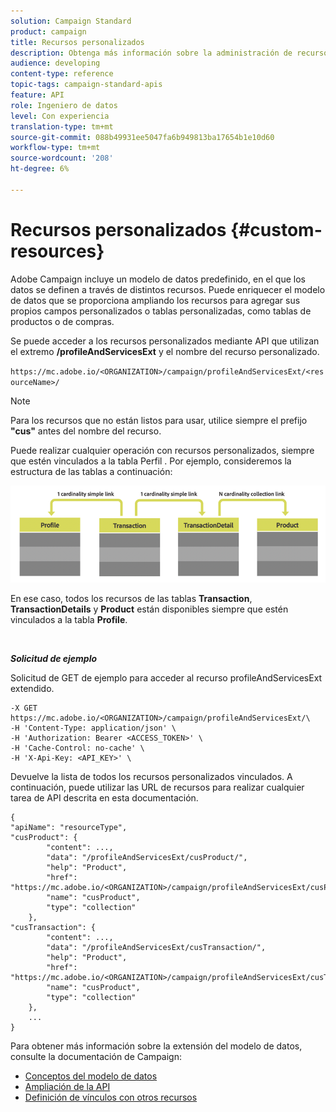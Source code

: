 ```yaml
---
solution: Campaign Standard
product: campaign
title: Recursos personalizados
description: Obtenga más información sobre la administración de recursos personalizados con API/
audience: developing
content-type: reference
topic-tags: campaign-standard-apis
feature: API
role: Ingeniero de datos
level: Con experiencia
translation-type: tm+mt
source-git-commit: 088b49931ee5047fa6b949813ba17654b1e10d60
workflow-type: tm+mt
source-wordcount: '208'
ht-degree: 6%

---
```



# Recursos personalizados {#custom-resources}

Adobe Campaign incluye un modelo de datos predefinido, en el que los datos se definen a través de distintos recursos. Puede enriquecer el modelo de datos que se proporciona ampliando los recursos para agregar sus propios campos personalizados o tablas personalizadas, como tablas de productos o de compras.

Se puede acceder a los recursos personalizados mediante API que utilizan el extremo **/profileAndServicesExt** y el nombre del recurso personalizado.

`https://mc.adobe.io/<ORGANIZATION>/campaign/profileAndServicesExt/<resourceName>/`

>[!NOTE]
>
>Para los recursos que no están listos para usar, utilice siempre el prefijo <b>&quot;cus&quot;</b> antes del nombre del recurso.

Puede realizar cualquier operación con recursos personalizados, siempre que estén vinculados a la tabla Perfil . Por ejemplo, consideremos la estructura de las tablas a continuación:

![texto alternativo](assets/cusresources.png)

En ese caso, todos los recursos de las tablas **Transaction**, **TransactionDetails** y **Product** están disponibles siempre que estén vinculados a la tabla **Profile**.

<br/>

***Solicitud de ejemplo***

Solicitud de GET de ejemplo para acceder al recurso profileAndServicesExt extendido.

```
-X GET https://mc.adobe.io/<ORGANIZATION>/campaign/profileAndServicesExt/\
-H 'Content-Type: application/json' \
-H 'Authorization: Bearer <ACCESS_TOKEN>' \
-H 'Cache-Control: no-cache' \
-H 'X-Api-Key: <API_KEY>' \
```

Devuelve la lista de todos los recursos personalizados vinculados. A continuación, puede utilizar las URL de recursos para realizar cualquier tarea de API descrita en esta documentación.

```
{
"apiName": "resourceType",
"cusProduct": {
        "content": ...,
        "data": "/profileAndServicesExt/cusProduct/",
        "help": "Product",
        "href": "https://mc.adobe.io/<ORGANIZATION>/campaign/profileAndServicesExt/cusProduct/metadata",
        "name": "cusProduct",
        "type": "collection"
    },
"cusTransaction": {
        "content": ...,
        "data": "/profileAndServicesExt/cusTransaction/",
        "help": "Product",
        "href": "https://mc.adobe.io/<ORGANIZATION>/campaign/profileAndServicesExt/cusTransaction/metadata",
        "name": "cusProduct",
        "type": "collection"
    },
    ...
}
```

Para obtener más información sobre la extensión del modelo de datos, consulte la documentación de Campaign:

* [Conceptos del modelo de datos](../../developing/using/data-model-concepts.md)
* [Ampliación de la API](../../developing/using/about-extending-the-api.md)
* [Definición de vínculos con otros recursos](https://helpx.adobe.com/campaign/standard/developing/using/configuring-the-resource-s-data-structure.html#defining-links-with-other-resources)
